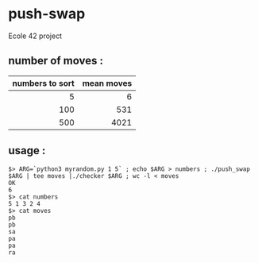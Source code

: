# push-swap
Ecole 42 project
## number of moves :
| numbers to sort | mean moves |
|---------:|------------:|
| 5 | 6 |
| 100 | 531 |
| 500  | 4021 |
   
## usage :
```
$> ARG=`python3 myrandom.py 1 5` ; echo $ARG > numbers ; ./push_swap $ARG | tee moves |./checker $ARG ; wc -l < moves 
OK
6
$> cat numbers
5 1 3 2 4
$> cat moves
pb
pb
sa
pa
pa
ra
```
